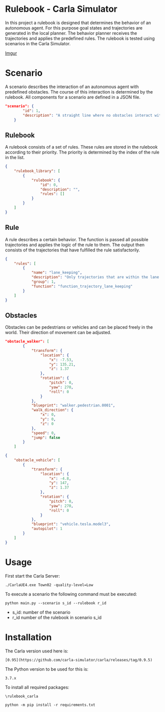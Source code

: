 # Rulebook - Carla Simulator

In this project a rulebook is designed that determines the behavior of an autonomous agent. For this purpose goal states and trajectories are generated in the local planner. The behavior planner receives the trajectories and applies the predefined rules. The rulebook is tested using scenarios in the Carla Simulator.

[Imgur](https://i.imgur.com/eS0NaXS.gifv)

# Scenario
A scenario describes the interaction of an autonomous agent with predefined obstacles. The course of this interaction is determined by the rulebook. All components for a scenario are defined in a JSON file.
```json
"scenario": {
		"id": 1,
		"description": "A straight line where no obstacles interact with the player."
	}
```
## Rulebook
A rulebook consists of a set of rules. These rules are stored in the rulebook according to their priority. The priority is determined by the index of the rule in the list. 

```json
{
	"rulebook_library": [
		{
			"rulebook": {
				"id": 0,
				"description": "",
				"rules": []
			}
		}
	]
}
```
## Rule
A rule describes a certain behavior. The function is passed all possible trajectories and applies the logic of the rule to them. The output then consists of the trajectories that have fulfilled the rule satisfactorily. 
```json
{
	"rules": [
		{
			"name": "lane_keeping",
			"description": "Only trajectories that are within the lane marking are selected.",
			"group": 1,
			"function": "function_trajectory_lane_keeping"
		}
	]
}
```
## Obstacles

Obstacles can be pedestrians or vehicles and can be placed freely in the world. Their direction of movement can be adjusted.

```json
"obstacle_walker": [
		{
			"transform": {
				"location": {
					"x": -7.53,
					"y": 135.21,
					"z": 1.37
				},
				"rotation": {
					"pitch": 0,
					"yaw": 270,
					"roll": 0
				}
			},
			"blueprint": "walker.pedestrian.0001",
			"walk_direction": {
				"x": 0,
				"y": 0,
				"z": 0
			},
			"speed": 0,
			"jump": false
		}
	]
```
```json
{
	"obstacle_vehicle": [
		{
			"transform": {
				"location": {
					"x": -4.8,
					"y": 147,
					"z": 1.37
				},
				"rotation": {
					"pitch": 0,
					"yaw": 270,
					"roll": 0
				}
			},
			"blueprint": "vehicle.tesla.model3",
			"autopilot": 1
		}
	]
}

```
# Usage
First start the Carla Server:
```
./CarlaUE4.exe Town02 -quality-level=Low
```
To execute a scenario the following command must be executed:
```
python main.py --scenario s_id --rulebook r_id
```
- s_id: number of the scenario
-  r_id number of the rulebook in scenario s_id

# Installation
The Carla version used here is:
```
[0.95](https://github.com/carla-simulator/carla/releases/tag/0.9.5)
```
The Python version to be used for this is:
```
3.7.x
```
To install all required packages:
```
\rulebook_carla

python -m pip install -r requirements.txt
```
